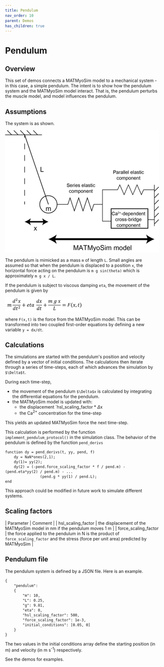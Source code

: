 ```yaml
---
title: Pendulum
nav_order: 10
parent: Demos
has_children: true
---
```


# Pendulum

## Overview

This set of demos connects a MATMyoSim model to a mechanical system  - in this case, a simple pendulum. The intent is to show how the pendulum system and the MATMyoSim model interact. That is, the pendulum perturbs the muscle model, and model influences the pendulum.

## Assumptions

The system is as shown.

<img src="pendulum_schematic.png">

The pendulum is mimicked as a mass `m` of length `L`. Small angles are assumed so that when the pendulum is displaced to a position `x`, the horizontal force acting on the pendulum is `m g sin(theta)` which is approximately `m g x / L`.

If the pendulum is subject to viscous damping `eta`, the movement of the pendulum is given by

<img src="equation.png" width="50%">

where `F(x,t)` is the force from the MATMyoSim model. This can be transformed into two coupled first-order equations by defining a new variable `y = dx/dt`.

## Calculations

The simulations are started with the pendulum's position and velocity defined by a vector of initial conditions. The calculations then iterate through a series of time-steps, each of which advances the simulation by `$\Delta$t`.

During each time-step,
+ the movement of the pendulum `$\Delta$x` is calculated by integrating the differential equations for the pendulum.
+ the MATMyoSim model is updated with:
  + the displacement `hsl_scaling_factor * $\Delta$x
  + the Ca<sup>2+</sup> concentration for the time-step

This yields an updated MATMyoSim force the next time-step.

This calculation is performed by the function `implement_pendulum_protocol()` in the simulation class. The behavior of the pendulum is defined by the function `pend_derivs`

````
function dy = pend_derivs(t, yy, pend, f)
    dy = NaN*ones(2,1);
    dy(1)= yy(2);
    dy(2) = (-pend.force_scaling_factor * f / pend.m) - (pend.eta*yy(2) / pend.m) - ...
                (pend.g * yy(1) / pend.L);
end
````

This approach could be modified in future work to simulate different systems.

## Scaling factors

| Parameter | Comment |
| hsl_scaling_factor | the displacement of the MATMyoSim model in nm if the pendulum moves 1 m |
| force_scaling_factor | the force applied to the pendulum in N is the product of `force_scaling_factor` and the stress (force per unit area) predicted by MATMyoSim |

## Pendulum file

The pendulum system is defined by a JSON file. Here is an example.

````
{
    "pendulum":
    {
        "m": 10,
        "L": 0.25,
        "g": 9.81,
        "eta": 0,
        "hsl_scaling_factor": 500,
        "force_scaling_factor": 1e-3,
        "initial_conditions": [0.05, 0]
    }
}
````

The two values in the initial conditions array define the starting position (in m) and velocity (in m s<sup>-1</sup>) respectively.

See the demos for examples.